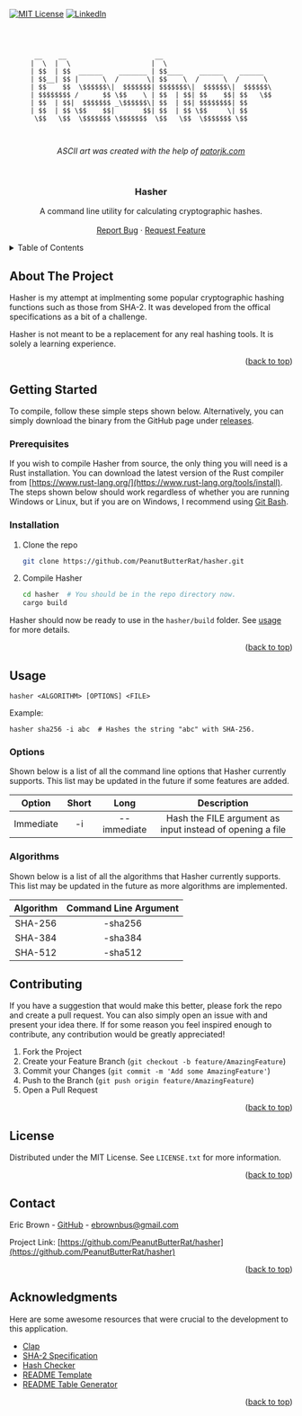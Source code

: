 <a name="readme-top"></a>


[![MIT License][license-shield]][license-url]
[![LinkedIn][linkedin-shield]][linkedin-url]


<!-- PROJECT LOGO -->
<br />
  <div align="center">

```

 __    __                      __                           
|  \  |  \                    |  \                          
| $$  | $$  ______    _______ | $$____    ______    ______  
| $$__| $$ |      \  /       \| $$    \  /      \  /      \ 
| $$    $$  \$$$$$$\|  $$$$$$$| $$$$$$$\|  $$$$$$\|  $$$$$$\
| $$$$$$$$ /      $$ \$$    \ | $$  | $$| $$    $$| $$   \$$
| $$  | $$|  $$$$$$$ _\$$$$$$\| $$  | $$| $$$$$$$$| $$      
| $$  | $$ \$$    $$|       $$| $$  | $$ \$$     \| $$      
 \$$   \$$  \$$$$$$$ \$$$$$$$  \$$   \$$  \$$$$$$$ \$$      
                                                            


```
  <i><p align="center"> ASCII art was created with the help of <a href="https://patorjk.com/software/taag/">patorjk.com</a></p></i>
  
  <br>
  <h3 align="center">Hasher</h3>

  <p align="center">
    A command line utility for calculating cryptographic hashes. 
    <br />
    <br />
    <a href="https://github.com/PeanutButterRat/hasher/issues">Report Bug</a>
    ·
    <a href="https://github.com/PeanutButterRat/hasher/issues">Request Feature</a>
  </p>
</div>



<!-- TABLE OF CONTENTS -->
<details>
  <summary>Table of Contents</summary>
  <ol>
    <li>
      <a href="#about-the-project">About The Project</a>
    </li>
    <li>
      <a href="#getting-started">Getting Started</a>
      <ul>
        <li><a href="#prerequisites">Prerequisites</a></li>
        <li><a href="#installation">Installation</a></li>
      </ul>
    </li>
    <li>
      <a href="#usage">Usage</a>
      <ul>
        <li><a href="#options">Options</a></li>
        <li><a href="#algorithms">Algorithms</a></li>
      </ul>
    </li>
    <li><a href="#contributing">Contributing</a></li>
    <li><a href="#license">License</a></li>
    <li><a href="#contact">Contact</a></li>
    <li><a href="#acknowledgments">Acknowledgments</a></li>
  </ol>
</details>



<!-- ABOUT THE PROJECT -->
## About The Project

Hasher is my attempt at implmenting some popular cryptographic hashing functions such as those from SHA-2. It was developed from the offical specifications as a bit of a challenge.

Hasher is not meant to be a replacement for any real hashing tools. It is solely a learning experience.

<p align="right">(<a href="#readme-top">back to top</a>)</p>

<!-- GETTING STARTED -->
## Getting Started

To compile, follow these simple steps shown below. Alternatively, you can simply download the binary from the GitHub page under [releases](https://github.com/PeanutButterRat/hasher/releases/).

### Prerequisites

If you wish to compile Hasher from source, the only thing you will need is a Rust installation. You can download the latest version of the Rust compiler from [https://www.rust-lang.org/](https://www.rust-lang.org/tools/install). The steps shown below should work regardless of whether you are running Windows or Linux, but if you are on Windows, I recommend using [Git Bash](https://git-scm.com/downloads).

### Installation

1. Clone the repo
   ```sh
   git clone https://github.com/PeanutButterRat/hasher.git
   ```
2. Compile Hasher
   ```sh
   cd hasher  # You should be in the repo directory now.
   cargo build
   ```

Hasher should now be ready to use in the ```hasher/build``` folder. See [usage](#usage) for more details. 


<p align="right">(<a href="#readme-top">back to top</a>)</p>



<!-- USAGE EXAMPLES -->
## Usage

```
hasher <ALGORITHM> [OPTIONS] <FILE>
```

Example:
```
hasher sha256 -i abc  # Hashes the string "abc" with SHA-256.
```

<!-- SUPPORTED OPTIONS -->
### Options
Shown below is a list of all the command line options that Hasher currently supports. This list may be updated in the future if some features are added.

| Option      | Short   | Long          | Description                                                 |
|:-----------:|:-------:|:-------------:|:-----------------------------------------------------------:|
| Immediate   | -i      | --immediate   | Hash the FILE argument as input instead of opening a file   |

<!-- SUPPORTED ALGORITHMS -->
### Algorithms

Shown below is a list of all the algorithms that Hasher currently supports. This list may be updated in the future as more algorithms are implemented.

| Algorithm | Command Line Argument |
|:---------:|:---------------------:|
|  SHA-256  |        -sha256        |
|  SHA-384  |        -sha384        |
|  SHA-512  |        -sha512        |


<!-- CONTRIBUTING -->
## Contributing

If you have a suggestion that would make this better, please fork the repo and create a pull request. You can also simply open an issue with and present your idea there. If for some reason you feel inspired enough to contribute, any contribution would be greatly appreciated!

1. Fork the Project
2. Create your Feature Branch (`git checkout -b feature/AmazingFeature`)
3. Commit your Changes (`git commit -m 'Add some AmazingFeature'`)
4. Push to the Branch (`git push origin feature/AmazingFeature`)
5. Open a Pull Request

<p align="right">(<a href="#readme-top">back to top</a>)</p>



<!-- LICENSE -->
## License

Distributed under the MIT License. See `LICENSE.txt` for more information.

<p align="right">(<a href="#readme-top">back to top</a>)</p>



<!-- CONTACT -->
## Contact

Eric Brown - [GitHub](https://github.com/PeanutButterRat) - ebrownbus@gmail.com

Project Link: [https://github.com/PeanutButterRat/hasher](https://github.com/PeanutButterRat/hasher)

<p align="right">(<a href="#readme-top">back to top</a>)</p>



<!-- ACKNOWLEDGMENTS -->
## Acknowledgments

Here are some awesome resources that were crucial to the development to this application.

* [Clap](https://github.com/clap-rs/clap)
* [SHA-2 Specification](https://csrc.nist.gov/files/pubs/fips/180-2/final/docs/fips180-2.pdf)
* [Hash Checker](https://emn178.github.io/online-tools/sha256.html)
* [README Template](https://github.com/othneildrew/Best-README-Template)
* [README Table Generator](https://www.tablesgenerator.com/markdown_tables)
<p align="right">(<a href="#readme-top">back to top</a>)</p>


[license-shield]: https://img.shields.io/github/license/othneildrew/Best-README-Template.svg?style=for-the-badge
[license-url]: https://github.com/PeanutButterRat/hasher/LICENSE
[linkedin-shield]: https://img.shields.io/badge/-LinkedIn-black.svg?style=for-the-badge&logo=linkedin&colorB=555
[linkedin-url]: https://www.linkedin.com/in/eric-brown-b0a258202/
